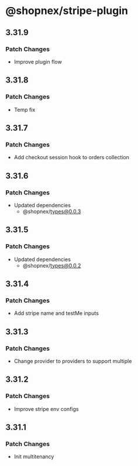 # @shopnex/stripe-plugin

## 3.31.9

### Patch Changes

- Improve plugin flow

## 3.31.8

### Patch Changes

- Temp fix

## 3.31.7

### Patch Changes

- Add checkout session hook to orders collection

## 3.31.6

### Patch Changes

- Updated dependencies
    - @shopnex/types@0.0.3

## 3.31.5

### Patch Changes

- Updated dependencies
    - @shopnex/types@0.0.2

## 3.31.4

### Patch Changes

- Add stripe name and testMe inputs

## 3.31.3

### Patch Changes

- Change provider to providers to support multiple

## 3.31.2

### Patch Changes

- Improve stripe env configs

## 3.31.1

### Patch Changes

- Init multitenancy
